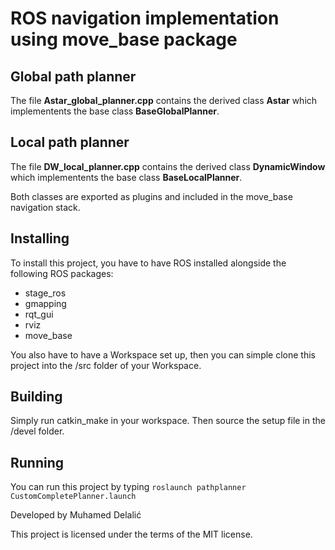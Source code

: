 # ROS navigation implementation using move_base package

## Global path planner
The file **Astar_global_planner.cpp** contains the derived class **Astar** which implementents the base class **BaseGlobalPlanner**. 

## Local path planner 
The file **DW_local_planner.cpp** contains the derived class **DynamicWindow** which implementents the base class **BaseLocalPlanner**.

Both classes are exported as plugins and included in the move_base navigation stack.

## Installing
To install this project, you have to have ROS installed alongside the following ROS packages:
- stage_ros
- gmapping
- rqt_gui
- rviz
- move_base

You also have to have a Workspace set up, then you can simple clone this project into the /src folder of your Workspace.

## Building
Simply run catkin_make in your workspace. Then source the setup file in the /devel folder.

## Running
You can run this project by typing ` roslaunch pathplanner CustomCompletePlanner.launch `

Developed by Muhamed Delalić

This project is licensed under the terms of the MIT license.
